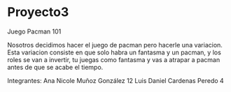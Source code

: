# Proyecto3
Juego Pacman 101

Nosotros decidimos hacer el juego de pacman pero hacerle una variacion. Esta variacion consiste en que solo habra un fantasma y un pacman, y los roles se van a invertir, tu juegas como fantasma y vas a atrapar a pacman antes de que se acabe el tiempo. 

Integrantes:
Ana Nicole Muñoz González 12
Luis Daniel Cardenas Peredo 4
